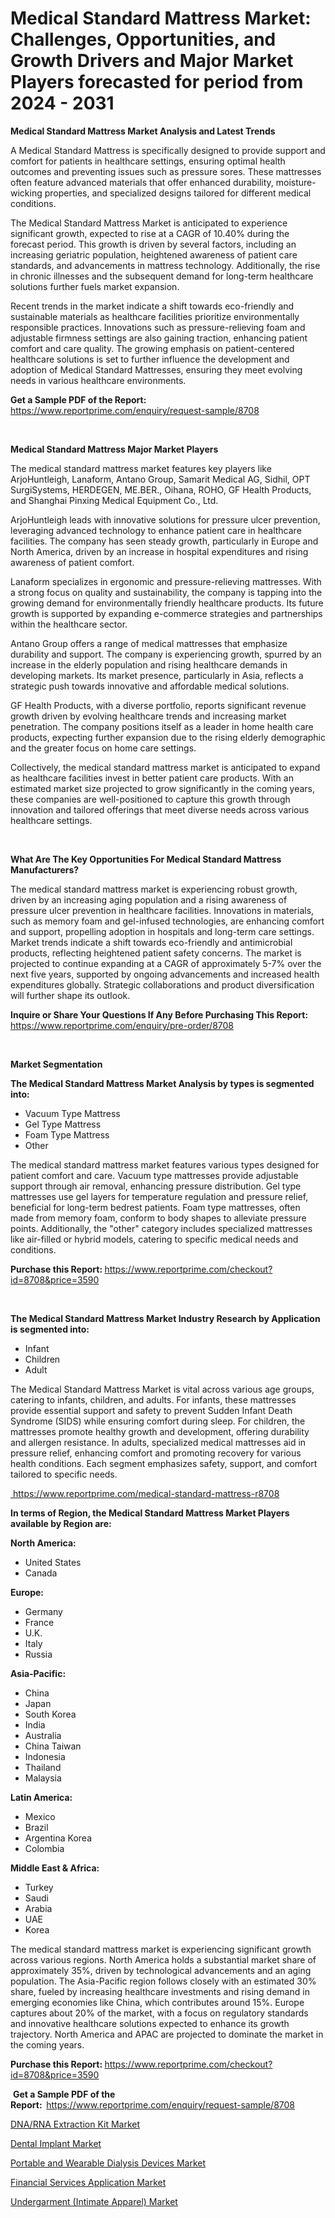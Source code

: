 <p><h1>Medical Standard Mattress Market: Challenges, Opportunities, and Growth Drivers and Major Market Players forecasted for period from 2024 - 2031</h1></p><p><strong>Medical Standard Mattress Market Analysis and Latest Trends</strong></p>
<p><p>A Medical Standard Mattress is specifically designed to provide support and comfort for patients in healthcare settings, ensuring optimal health outcomes and preventing issues such as pressure sores. These mattresses often feature advanced materials that offer enhanced durability, moisture-wicking properties, and specialized designs tailored for different medical conditions.</p><p>The Medical Standard Mattress Market is anticipated to experience significant growth, expected to rise at a CAGR of 10.40% during the forecast period. This growth is driven by several factors, including an increasing geriatric population, heightened awareness of patient care standards, and advancements in mattress technology. Additionally, the rise in chronic illnesses and the subsequent demand for long-term healthcare solutions further fuels market expansion. </p><p>Recent trends in the market indicate a shift towards eco-friendly and sustainable materials as healthcare facilities prioritize environmentally responsible practices. Innovations such as pressure-relieving foam and adjustable firmness settings are also gaining traction, enhancing patient comfort and care quality. The growing emphasis on patient-centered healthcare solutions is set to further influence the development and adoption of Medical Standard Mattresses, ensuring they meet evolving needs in various healthcare environments.</p></p>
<p><strong>Get a Sample PDF of the Report:&nbsp;</strong> <a href="https://www.reportprime.com/enquiry/request-sample/8708">https://www.reportprime.com/enquiry/request-sample/8708</a></p>
<p>&nbsp;</p>
<p><strong>Medical Standard Mattress Major Market Players</strong></p>
<p><p>The medical standard mattress market features key players like ArjoHuntleigh, Lanaform, Antano Group, Samarit Medical AG, Sidhil, OPT SurgiSystems, HERDEGEN, ME.BER., Oihana, ROHO, GF Health Products, and Shanghai Pinxing Medical Equipment Co., Ltd. </p><p>ArjoHuntleigh leads with innovative solutions for pressure ulcer prevention, leveraging advanced technology to enhance patient care in healthcare facilities. The company has seen steady growth, particularly in Europe and North America, driven by an increase in hospital expenditures and rising awareness of patient comfort. </p><p>Lanaform specializes in ergonomic and pressure-relieving mattresses. With a strong focus on quality and sustainability, the company is tapping into the growing demand for environmentally friendly healthcare products. Its future growth is supported by expanding e-commerce strategies and partnerships within the healthcare sector.</p><p>Antano Group offers a range of medical mattresses that emphasize durability and support. The company is experiencing growth, spurred by an increase in the elderly population and rising healthcare demands in developing markets. Its market presence, particularly in Asia, reflects a strategic push towards innovative and affordable medical solutions.</p><p>GF Health Products, with a diverse portfolio, reports significant revenue growth driven by evolving healthcare trends and increasing market penetration. The company positions itself as a leader in home health care products, expecting further expansion due to the rising elderly demographic and the greater focus on home care settings.</p><p>Collectively, the medical standard mattress market is anticipated to expand as healthcare facilities invest in better patient care products. With an estimated market size projected to grow significantly in the coming years, these companies are well-positioned to capture this growth through innovation and tailored offerings that meet diverse needs across various healthcare settings.</p></p>
<p>&nbsp;</p>
<p><strong>What Are The Key Opportunities For Medical Standard Mattress Manufacturers?</strong></p>
<p><p>The medical standard mattress market is experiencing robust growth, driven by an increasing aging population and a rising awareness of pressure ulcer prevention in healthcare facilities. Innovations in materials, such as memory foam and gel-infused technologies, are enhancing comfort and support, propelling adoption in hospitals and long-term care settings. Market trends indicate a shift towards eco-friendly and antimicrobial products, reflecting heightened patient safety concerns. The market is projected to continue expanding at a CAGR of approximately 5-7% over the next five years, supported by ongoing advancements and increased health expenditures globally. Strategic collaborations and product diversification will further shape its outlook.</p></p>
<p><strong>Inquire or Share Your Questions If Any Before Purchasing This Report:</strong> <a href="https://www.reportprime.com/enquiry/pre-order/8708">https://www.reportprime.com/enquiry/pre-order/8708</a></p>
<p>&nbsp;</p>
<p><strong>Market Segmentation</strong></p>
<p><strong>The Medical Standard Mattress Market Analysis by types is segmented into:</strong></p>
<p><ul><li>Vacuum Type Mattress</li><li>Gel Type Mattress</li><li>Foam Type Mattress</li><li>Other</li></ul></p>
<p><p>The medical standard mattress market features various types designed for patient comfort and care. Vacuum type mattresses provide adjustable support through air removal, enhancing pressure distribution. Gel type mattresses use gel layers for temperature regulation and pressure relief, beneficial for long-term bedrest patients. Foam type mattresses, often made from memory foam, conform to body shapes to alleviate pressure points. Additionally, the "other" category includes specialized mattresses like air-filled or hybrid models, catering to specific medical needs and conditions.</p></p>
<p><strong>Purchase this Report:&nbsp;</strong><a href="https://www.reportprime.com/checkout?id=8708&price=3590">https://www.reportprime.com/checkout?id=8708&price=3590</a></p>
<p>&nbsp;</p>
<p><strong>The Medical Standard Mattress Market Industry Research by Application is segmented into:</strong></p>
<p><ul><li>Infant</li><li>Children</li><li>Adult</li></ul></p>
<p><p>The Medical Standard Mattress Market is vital across various age groups, catering to infants, children, and adults. For infants, these mattresses provide essential support and safety to prevent Sudden Infant Death Syndrome (SIDS) while ensuring comfort during sleep. For children, the mattresses promote healthy growth and development, offering durability and allergen resistance. In adults, specialized medical mattresses aid in pressure relief, enhancing comfort and promoting recovery for various health conditions. Each segment emphasizes safety, support, and comfort tailored to specific needs.</p></p>
<p><a href="https://www.reportprime.com/medical-standard-mattress-r8708">&nbsp;https://www.reportprime.com/medical-standard-mattress-r8708</a></p>
<p><strong>In terms of Region, the Medical Standard Mattress Market Players available by Region are:</strong></p>
<p>
    <p> <strong> North America: </strong>
        <ul>
            <li>United States</li>
            <li>Canada</li>
        </ul>
        </p> 
    <p> <strong> Europe: </strong>
        <ul>
            <li>Germany</li>
            <li>France</li>
            <li>U.K.</li>
            <li>Italy</li>
            <li>Russia</li>
        </ul>
        </p> 
    <p> <strong> Asia-Pacific: </strong>
        <ul>
            <li>China</li>
            <li>Japan</li>
            <li>South Korea</li>
            <li>India</li>
            <li>Australia</li>
            <li>China Taiwan</li>
            <li>Indonesia</li>
            <li>Thailand</li>
            <li>Malaysia</li>
        </ul>
        </p> 
    <p> <strong> Latin America: </strong>
        <ul>
            <li>Mexico</li>
            <li>Brazil</li>
            <li>Argentina Korea</li>
            <li>Colombia</li>
        </ul>
        </p> 
    <p> <strong> Middle East & Africa: </strong>
        <ul>
            <li>Turkey</li>
            <li>Saudi</li>
            <li>Arabia</li>
            <li>UAE</li>
            <li>Korea</li>
        </ul>
    </p>
    </p>
<p><p>The medical standard mattress market is experiencing significant growth across various regions. North America holds a substantial market share of approximately 35%, driven by technological advancements and an aging population. The Asia-Pacific region follows closely with an estimated 30% share, fueled by increasing healthcare investments and rising demand in emerging economies like China, which contributes around 15%. Europe captures about 20% of the market, with a focus on regulatory standards and innovative healthcare solutions expected to enhance its growth trajectory. North America and APAC are projected to dominate the market in the coming years.</p></p>
<p><strong>Purchase this Report: </strong><a href="https://www.reportprime.com/checkout?id=8708&price=3590">https://www.reportprime.com/checkout?id=8708&price=3590</a></p>
<p>&nbsp;<strong>Get a Sample PDF of the Report:&nbsp;&nbsp;</strong><a href="https://www.reportprime.com/enquiry/request-sample/8708">https://www.reportprime.com/enquiry/request-sample/8708</a></p>
<p><strong></strong></p>
<p><p><a href="https://medium.com/@pelloscooterist_44143/the-comprehensive-dna-rna-extraction-kit-market-research-report-is-essential-for-understanding-ba70e94e582b?postPublishedType=initial">DNA/RNA Extraction Kit Market</a></p><p><a href="https://medium.com/@pelloscooterist_44143/the-global-dental-implant-market-is-projected-to-experience-an-annual-growth-rate-of-13-8-9b844fcf8cec">Dental Implant Market</a></p><p><a href="https://github.com/gulaimolin/Market-Research-Report-List-6/blob/main/portable-and-wearable-dialysis-devices-market.md">Portable and Wearable Dialysis Devices Market</a></p><p><a href="https://www.linkedin.com/pulse/insights-financial-services-application-industry-market-dyalf?trackingId=a8qc4mb2Q%2FqP20T%2FjupwOA%3D%3D">Financial Services Application Market</a></p><p><a href="https://issuu.com/reportprime-2/docs/undergarment-intimate-apparel-marke_c3033af5191bb1">Undergarment (Intimate Apparel) Market</a></p></p>